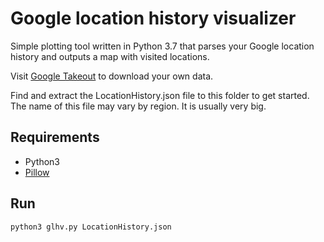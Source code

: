 # Google location history visualizer

Simple plotting tool written in Python 3.7 that parses your Google location history and outputs a map with visited locations.

Visit [Google Takeout](https://takeout.google.com/) to download your own data.

Find and extract the LocationHistory.json file to this folder to get started. The name of this file may vary by region. It is usually very big.

## Requirements
- Python3
- [Pillow](https://github.com/python-pillow/Pillow)

## Run
```
python3 glhv.py LocationHistory.json
```